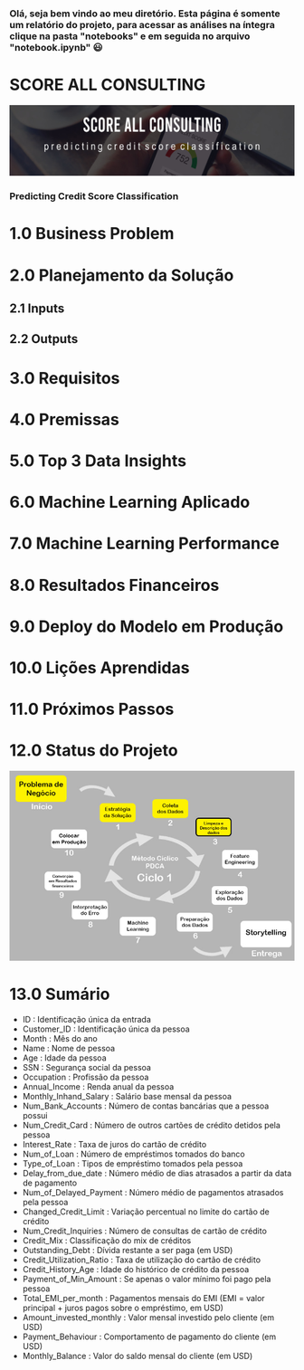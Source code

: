 ### Olá, seja bem vindo ao meu diretório. Esta página é somente um relatório do projeto, para acessar as análises na íntegra clique na pasta "notebooks" e em seguida no arquivo "notebook.ipynb" :smiley:
# SCORE ALL CONSULTING
![](img/capa_readme.jpg)
### Predicting Credit Score Classification
# 1.0 Business Problem
# 2.0 Planejamento da Solução
## 2.1 Inputs
## 2.2 Outputs
# 3.0 Requisitos
# 4.0 Premissas
# 5.0 Top 3 Data Insights
# 6.0 Machine Learning Aplicado
# 7.0 Machine Learning Performance
# 8.0 Resultados Financeiros
# 9.0 Deploy do Modelo em Produção
# 10.0 Lições Aprendidas
# 11.0 Próximos Passos
# 12.0 Status do Projeto
![](img/project_status.jpg)
# 13.0 Sumário
* ID : Identificação única da entrada
* Customer_ID : Identificação única da pessoa
* Month : Mês do ano
* Name : Nome de pessoa
* Age : Idade da pessoa
* SSN : Segurança social da pessoa
* Occupation : Profissão da pessoa
* Annual_Income : Renda anual da pessoa
* Monthly_Inhand_Salary : Salário base mensal da pessoa
* Num_Bank_Accounts : Número de contas bancárias que a pessoa possui
* Num_Credit_Card : Número de outros cartões de crédito detidos pela pessoa
* Interest_Rate : Taxa de juros do cartão de crédito
* Num_of_Loan : Número de empréstimos tomados do banco
* Type_of_Loan : Tipos de empréstimo tomados pela pessoa
* Delay_from_due_date : Número médio de dias atrasados ​​a partir da data de pagamento
* Num_of_Delayed_Payment : Número médio de pagamentos atrasados ​​pela pessoa
* Changed_Credit_Limit : Variação percentual no limite do cartão de crédito
* Num_Credit_Inquiries : Número de consultas de cartão de crédito
* Credit_Mix : Classificação do mix de créditos
* Outstanding_Debt : Dívida restante a ser paga (em USD)
* Credit_Utilization_Ratio : Taxa de utilização do cartão de crédito
* Credit_History_Age : Idade do histórico de crédito da pessoa
* Payment_of_Min_Amount : Se apenas o valor mínimo foi pago pela pessoa
* Total_EMI_per_month : Pagamentos mensais do EMI (EMI = valor principal + juros pagos sobre o empréstimo, em USD)
* Amount_invested_monthly : Valor mensal investido pelo cliente (em USD)
* Payment_Behaviour : Comportamento de pagamento do cliente (em USD)
* Monthly_Balance : Valor do saldo mensal do cliente (em USD)
